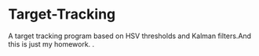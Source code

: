 # Target-Tracking
A target tracking program based on HSV thresholds and Kalman filters.And this is just my homework.
.

